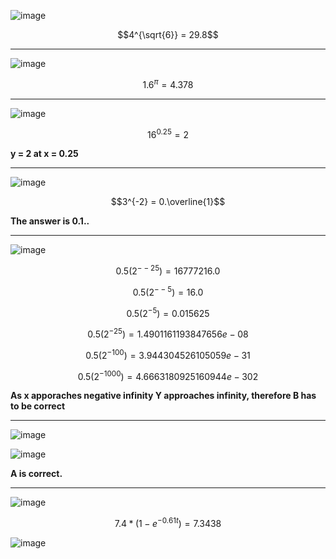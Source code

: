 ![image](https://github.com/user-attachments/assets/e33d1159-18f0-4bcd-b258-3f306b1bef16)

$$4^{\sqrt{6}} = 29.8$$

***

![image](https://github.com/user-attachments/assets/820cdf61-2d53-43d5-9608-d347344214e4)

$$1.6^{\pi} = 4.378$$

***

![image](https://github.com/user-attachments/assets/9b2e6eff-82fe-4a76-8a74-f397b6569f59)

$$16^{0.25} = 2$$


**y = 2 at x = 0.25**

***

![image](https://github.com/user-attachments/assets/cf2d2f76-b89c-4941-9ddb-2638ce4d63a1)

$$3^{-2} = 0.\overline{1}$$

**The answer is 0.1..**

***

![image](https://github.com/user-attachments/assets/b5b3c271-04b0-4706-a7a2-25fcb9c77db4)


$$0.5\left(2^{--25} \right) = 16777216.0$$

$$0.5\left(2^{--5} \right) = 16.0$$

$$0.5\left(2^{-5} \right) = 0.015625$$

$$0.5\left(2^{-25} \right) = 1.4901161193847656e-08$$

$$0.5\left(2^{-100} \right) = 3.944304526105059e-31$$

$$0.5\left(2^{-1000} \right) = 4.6663180925160944e-302$$

**As x apporaches negative infinity Y approaches infinity, therefore B has to be correct**

***

![image](https://github.com/user-attachments/assets/8d58772a-84b4-4d5b-ad62-7a817f4eb189)


![image](https://github.com/user-attachments/assets/e2e0a1bb-a853-4b5e-aa24-9803e5d0fa68)

**A is correct.**

***

![image](https://github.com/user-attachments/assets/cbb5865b-2f79-41ea-9139-8e0e9f036c86)

$$7.4 * \left( 1 -e^{-0.61t}\right) = 7.3438$$

![image](https://github.com/user-attachments/assets/28663410-9ecd-4506-b7e5-12b3bc17693e)

